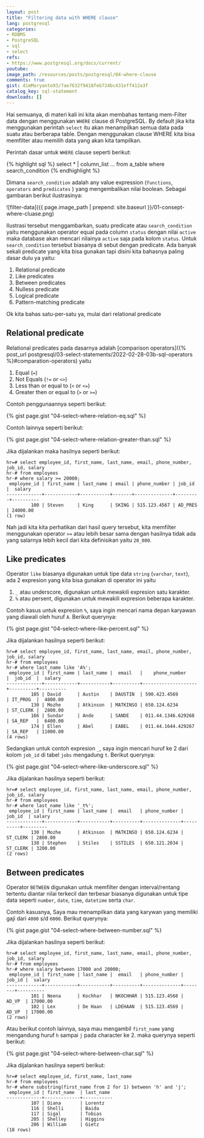 ```yaml
---
layout: post
title: "Filtering data with WHERE clause"
lang: postgresql
categories:
- RDBMS
- PostgreSQL
- sql
- select
refs: 
- https://www.postgresql.org/docs/current/
youtube: 
image_path: /resources/posts/postgresql/04-where-clause
comments: true
gist: dimMaryanto93/7ae7632f9418feb724bc431eff412a3f
catalog_key: sql-statement
downloads: []
---
```


Hai semuanya, di materi kali ini kita akan membahas tentang mem-Filter data dengan menggunakan `WHERE` clause di PostgreSQL. By default jika kita menggunakan perintah `select` itu akan menampilkan semua data pada suatu atau berberapa table. Dengan menggunakan clause WHERE kita bisa memfilter atau memilih data yang akan kita tampilkan. 

Perintah dasar untuk `WHERE` clause seperti berikut:

{% highlight sql %}
select * | column_list ...
from a_table
where search_condition
{% endhighlight %}

Dimana `search_condition` adalah any value expression (`functions`, `operators` and `predicates` ) yang mengembalikan nilai boolean. Sebagai gambaran berikut ilustrasinya:

![filter-data]({{ page.image_path | prepend: site.baseurl }}/01-consept-where-cluase.png)

Ilustrasi tersebut menggambarkan, suatu predicate atau `search_condition` yaitu menggunakan operator equal pada column `status` dengan nilai `active` maka database akan mencari nilainya `active` saja pada kolom `status`. Untuk `search_condition` tersebut biasanya di sebut dengan predicate. Ada banyak sekali predicate yang kita bisa gunakan tapi disini kita bahasnya paling dasar dulu ya yaitu:

1. Relational predicate
2. Like predicates
3. Between predicates
4. Nulless predicate
5. Logical predicate
6. Pattern-matching predicate

Ok kita bahas satu-per-satu ya, mulai dari relational predicate

## Relational predicate

Relational predicates pada dasarnya adalah [comparison operators]({% post_url postgresql/03-select-statements/2022-02-28-03b-sql-operators %}#comparation-operators) yaitu

1. Equal (`=`)
2. Not Equals (`!=` or `<>`)
3. Less than or equal to (`<` or `<=`)
4. Greater then or equal to (`>` or `>=`)

Contoh penggunaannya seperti berikut:

{% gist page.gist "04-select-where-relation-eq.sql" %}

Contoh lainnya seperti berikut:

{% gist page.gist "04-select-where-relation-greater-than.sql" %}

Jika dijalankan maka hasilnya seperti berikut:

```postgresql-console
hr=# select employee_id, first_name, last_name, email, phone_number, job_id, salary
hr-# from employees
hr-# where salary >= 20000;
 employee_id | first_name | last_name | email | phone_number | job_id  |  salary
-------------+------------+-----------+-------+--------------+---------+----------
         100 | Steven     | King      | SKING | 515.123.4567 | AD_PRES | 24000.00
(1 row)
```

Nah jadi kita kita perhatikan dari hasil query tersebut, kita memfilter menggunakan operator `>=` atau lebih besar sama dengan hasilnya tidak ada yang salarnya lebih kecil dari kita definisikan yaitu `20_000`.

## Like predicates

Operator `like` biasanya digunakan untuk tipe data `string` (`varchar`, `text`), ada 2 expresion yang kita bisa gunakan di operator ini yaitu 

1. `_` atau underscore, digunakan untuk mewakili expresion satu karakter.
2. `%` atau persent, digunakan untuk mewakili expresion beberapa karakter.

Contoh kasus untuk expresion `%`, saya ingin mencari nama depan karyawan yang diawali oleh huruf `A`. Berikut querynya:

{% gist page.gist "04-select-where-like-percent.sql" %}

Jika dijalankan hasilnya seperti berikut:

```postgresql-console
hr=# select employee_id, first_name, last_name, email, phone_number, job_id, salary
hr-# from employees
hr-# where last_name like 'A%';
 employee_id | first_name | last_name |  email   |    phone_number    |  job_id  |  salary
-------------+------------+-----------+----------+--------------------+----------+----------
         105 | David      | Austin    | DAUSTIN  | 590.423.4569       | IT_PROG  |  4800.00
         130 | Mozhe      | Atkinson  | MATKINSO | 650.124.6234       | ST_CLERK |  2800.00
         166 | Sundar     | Ande      | SANDE    | 011.44.1346.629268 | SA_REP   |  6400.00
         174 | Ellen      | Abel      | EABEL    | 011.44.1644.429267 | SA_REP   | 11000.00
(4 rows)
```

Sedangkan untuk contoh expresion `_`, saya ingin mencari huruf ke 2 dari kolom `job_id` di tabel `jobs` mengadung `t`. Berikut querynya:

{% gist page.gist "04-select-where-like-underscore.sql" %}

Jika dijalankan hasilnya seperti berikut:

```postgresql-console
hr=# select employee_id, first_name, last_name, email, phone_number, job_id, salary
hr-# from employees
hr-# where last_name like '_t%';
 employee_id | first_name | last_name |  email   | phone_number |  job_id  | salary
-------------+------------+-----------+----------+--------------+----------+---------
         130 | Mozhe      | Atkinson  | MATKINSO | 650.124.6234 | ST_CLERK | 2800.00
         138 | Stephen    | Stiles    | SSTILES  | 650.121.2034 | ST_CLERK | 3200.00
(2 rows)
```

## Between predicates

Operator `BETWEEN` digunakan untuk memfilter dengan interval/rentang tertentu diantar nilai terkecil dan terbesar biasanya digunakan untuk tipe data seperti `number`, `date`, `time`, `datetime` serta `char`. 

Contoh kasusnya, Saya mau menampilkan data yang karywan yang memiliki gaji dari `4000` s/d `6000`. Berikut querynya:

{% gist page.gist "04-select-where-between-number.sql" %}

Jika dijalankan hasilnya seperti berikut:

```postgresql-console
hr=# select employee_id, first_name, last_name, email, phone_number, job_id, salary
hr-# from employees
hr-# where salary between 17000 and 20000;
 employee_id | first_name | last_name |  email   | phone_number | job_id |  salary
-------------+------------+-----------+----------+--------------+--------+----------
         101 | Neena      | Kochhar   | NKOCHHAR | 515.123.4568 | AD_VP  | 17000.00
         102 | Lex        | De Haan   | LDEHAAN  | 515.123.4569 | AD_VP  | 17000.00
(2 rows)
```

Atau berikut contoh lainnya, saya mau mengambil `first_name` yang mengandung huruf `h` sampai `j` pada character ke 2. maka querynya seperti berikut:

{% gist page.gist "04-select-where-between-char.sql" %}

Jika dijalankan hasilnya seperti berikut:

```postgresql-console
hr=# select employee_id, first_name, last_name
hr-# from employees
hr-# where substring(first_name from 2 for 1) between 'h' and 'j';
 employee_id | first_name  | last_name
-------------+-------------+-----------
         107 | Diana       | Lorentz
         116 | Shelli      | Baida
         117 | Sigal       | Tobias
         205 | Shelley     | Higgins
         206 | William     | Gietz
(18 rows)
```